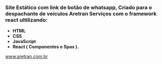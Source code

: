  ### Site Estático com link de botão de whatsapp, Criado para o despachante de veículos Aretran Serviços com o framework react ultilizando:

* **HTML**
* **CSS**
* **JavaScript**
* **React ( Componentes e Spas ).**



www.aretran.com.br
